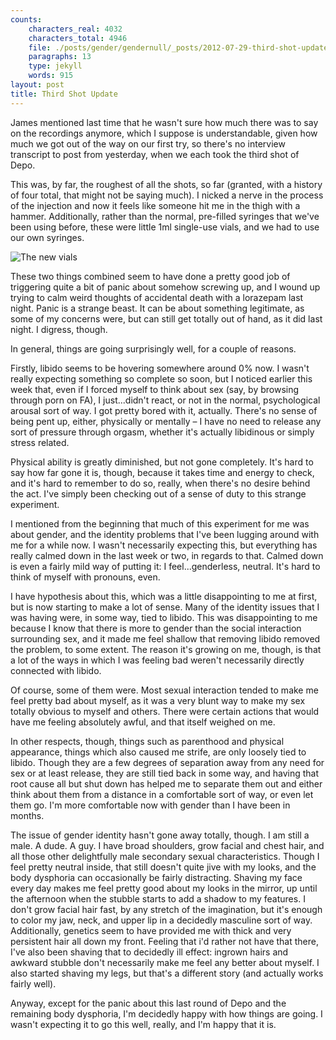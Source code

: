 ```yaml
---
counts:
    characters_real: 4032
    characters_total: 4946
    file: ./posts/gender/gendernull/_posts/2012-07-29-third-shot-update.markdown
    paragraphs: 13
    type: jekyll
    words: 915
layout: post
title: Third Shot Update
---
```


James mentioned last time that he wasn't sure how much there was to say on the recordings anymore, which I suppose is understandable, given how much we got out of the way on our first try, so there's no interview transcript to post from yesterday, when we each took the third shot of Depo.

This was, by far, the roughest of all the shots, so far (granted, with a history of four total, that might not be saying much).  I nicked a nerve in the process of the injection and now it feels like someone hit me in the thigh with a hammer.  Additionally, rather than the normal, pre-filled syringes that we've been using before, these were little 1ml single-use vials, and we had to use our own syringes.

![The new vials](/assets/gender/depovial.png)

These two things combined seem to have done a pretty good job of triggering quite a bit of panic about somehow screwing up, and I wound up trying to calm weird thoughts of accidental death with a lorazepam last night.  Panic is a strange beast.  It can be about something legitimate, as some of my concerns were, but can still get totally out of hand, as it did last night.  I digress, though.

In general, things are going surprisingly well, for a couple of reasons.

Firstly, libido seems to be hovering somewhere around 0% now.  I wasn't really expecting something so complete so soon, but I noticed earlier this week that, even if I forced myself to think about sex (say, by browsing through porn on FA), I just...didn't react, or not in the normal, psychological arousal sort of way.  I got pretty bored with it, actually.  There's no sense of being pent up, either, physically or mentally – I have no need to release any sort of pressure through orgasm, whether it's actually libidinous or simply stress related.

Physical ability is greatly diminished, but not gone completely.  It's hard to say how far gone it is, though, because it takes time and energy to check, and it's hard to remember to do so, really, when there's no desire behind the act.  I've simply been checking out of a sense of duty to this strange experiment.

I mentioned from the beginning that much of this experiment for me was about gender, and the identity problems that I've been lugging around with me for a while now.  I wasn't necessarily expecting this, but everything has really calmed down in the last week or two, in regards to that.  Calmed down is even a fairly mild way of putting it: I feel...genderless, neutral.  It's hard to think of myself with pronouns, even.

I have hypothesis about this, which was a little disappointing to me at first, but is now starting to make a lot of sense.  Many of the identity issues that I was having were, in some way, tied to libido.  This was disappointing to me because I know that there is more to gender than the social interaction surrounding sex, and it made me feel shallow that removing libido removed the problem, to some extent.  The reason it's growing on me, though, is that a lot of the ways in which I was feeling bad weren't necessarily directly connected with libido.

Of course, some of them were.  Most sexual interaction tended to make me feel pretty bad about myself, as it was a very blunt way to make my sex totally obvious to myself and others.  There were certain actions that would have me feeling absolutely awful, and that itself weighed on me.

In other respects, though, things such as parenthood and physical appearance, things which also caused me strife, are only loosely tied to libido.  Though they are a few degrees of separation away from any need for sex or at least release, they are still tied back in some way, and having that root cause all but shut down has helped me to separate them out and either think about them from a distance in a comfortable sort of way, or even let them go.  I'm more comfortable now with gender than I have been in months.

The issue of gender identity hasn't gone away totally, though.  I am still a male.  A dude.  A guy.  I have broad shoulders, grow facial and chest hair, and all those other delightfully male secondary sexual characteristics.  Though I feel pretty neutral inside, that still doesn't quite jive with my looks, and the body dysphoria can occasionally be fairly distracting.  Shaving my face every day makes me feel pretty good about my looks in the mirror, up until the afternoon when the stubble starts to add a shadow to my features.  I don't grow facial hair fast, by any stretch of the imagination, but it's enough to color my jaw, neck, and upper lip in a decidedly masculine sort of way.  Additionally, genetics seem to have provided me with thick and very persistent hair all down my front.  Feeling that i'd rather not have that there, I've also been shaving that to decidedly ill effect: ingrown hairs and awkward stubble don't necessarily make me feel any better about myself.  I also started shaving my legs, but that's a different story (and actually works fairly well).

Anyway, except for the panic about this last round of Depo and the remaining body dysphoria, I'm decidedly happy with how things are going.  I wasn't expecting it to go this well, really, and I'm happy that it is.
